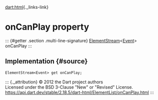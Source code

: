 [dart:html](../../dart-html/dart-html-library){._links-link}

onCanPlay property
==================

::: {#getter .section .multi-line-signature}
[ElementStream](../elementstream-class)\<[Event](../event-class)\>
onCanPlay
:::

Implementation {#source}
--------------

``` {.language-dart data-language="dart"}
ElementStream<Event> get onCanPlay;
```

::: {._attribution}
© 2012 the Dart project authors\
Licensed under the BSD 3-Clause \"New\" or \"Revised\" License.\
<https://api.dart.dev/stable/2.18.5/dart-html/ElementList/onCanPlay.html>
:::

